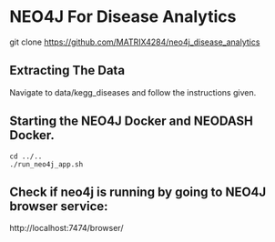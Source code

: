 # NEO4J For Disease Analytics

git clone https://github.com/MATRIX4284/neo4j_disease_analytics

## Extracting The Data

Navigate to data/kegg_diseases and follow the instructions given.

## Starting the NEO4J Docker and NEODASH Docker.

```console
cd ../..
./run_neo4j_app.sh
```
## Check if neo4j is running by going to NEO4J browser service:

http://localhost:7474/browser/
